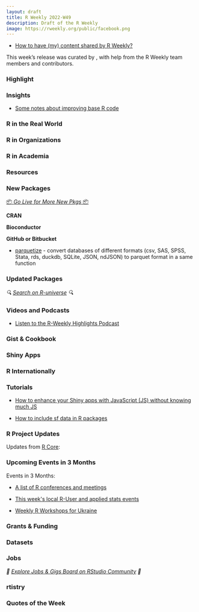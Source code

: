 ```yaml
---
layout: draft
title: R Weekly 2022-W49
description: Draft of the R Weekly
image: https://rweekly.org/public/facebook.png
---
```


+ [How to have (my) content shared by R Weekly?](https://github.com/rweekly/rweekly.org#how-to-have-my-content-shared-by-r-weekly)

This week’s release was curated by [](), with help from the R Weekly team members and contributors.

###  Highlight



### Insights

* [Some notes about improving base R code](https://www.etiennebacher.com/posts/2022-11-28-some-notes-about-improving-base-r-code/)

### R in the Real World



###  R in Organizations



###  R in Academia



###  Resources



###  New Packages

<p class="added-hostname"><a href="https://rweekly.org/live" target="_blank" class="externalLink">📦 <i>Go Live for More New Pkgs</i> 📦</a></p>


**CRAN**



**Bioconductor**



**GitHub or Bitbucket**

* [parquetize](https://github.com/ddotta/parquetize) - convert databases of different formats (csv, SAS, SPSS, Stata, rds, duckdb, SQLite, JSON, ndJSON) to parquet format in a same function


### Updated Packages

<i>🔍 [Search on R-universe](https://r-universe.dev/search/) 🔍</i>



###  Videos and Podcasts

* [Listen to the R-Weekly Highlights Podcast](https://rweekly.fireside.fm/)



### Gist & Cookbook



### Shiny Apps



### R Internationally



###  Tutorials

+ [How to enhance your Shiny apps with JavaScript (JS) without knowing much JS](https://albert-rapp.de/posts/15_use_js_with_shiny/15_use_js_with_shiny.html)

+ [How to include sf data in R packages](https://www.mm218.dev/posts/2022-12-01-sf-in-packages/)

<!--<div class="post-more-begin></div><div class="post-more-end"></div>-->

###  R Project Updates

Updates from [R Core](http://developer.r-project.org/blosxom.cgi/R-devel/NEWS):

###  Upcoming Events in 3 Months

Events in 3 Months:

+ [A list of R conferences and meetings](https://jumpingrivers.github.io/meetingsR/events.html)

+ [This week's local R-User and applied stats events](https://community.rstudio.com/c/irl)

+ [Weekly R Workshops for Ukraine](https://sites.google.com/view/dariia-mykhailyshyna/main/r-workshops-for-ukraine)

### Grants & Funding


### Datasets


### Jobs

<i>💼 [Explore Jobs & Gigs Board on RStudio Community](https://community.rstudio.com/c/jobs/) 💼</i>

###  rtistry


###  Quotes of the Week


